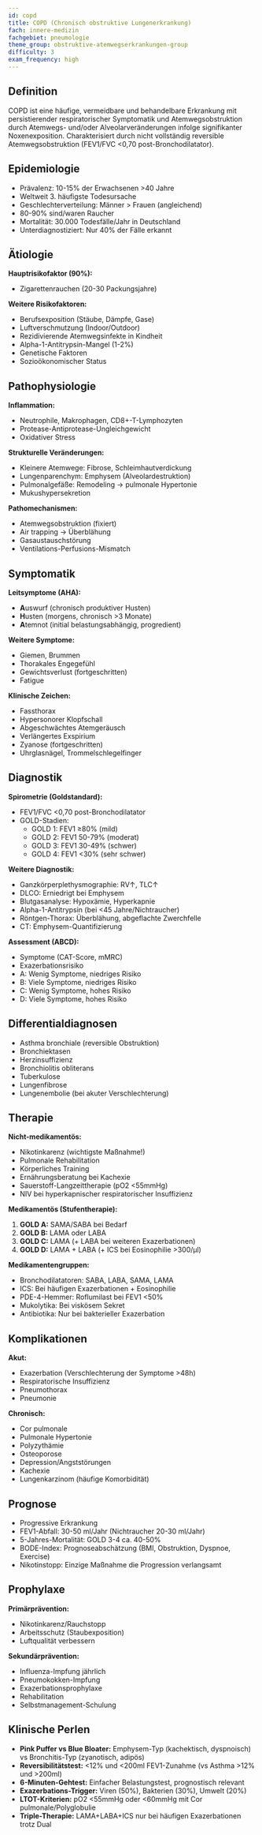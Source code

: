 ```yaml
---
id: copd
title: COPD (Chronisch obstruktive Lungenerkrankung)
fach: innere-medizin
fachgebiet: pneumologie
theme_group: obstruktive-atemwegserkrankungen-group
difficulty: 3
exam_frequency: high
---
```


## Definition
COPD ist eine häufige, vermeidbare und behandelbare Erkrankung mit persistierender respiratorischer Symptomatik und Atemwegsobstruktion durch Atemwegs- und/oder Alveolarveränderungen infolge signifikanter Noxenexposition. Charakterisiert durch nicht vollständig reversible Atemwegsobstruktion (FEV1/FVC <0,70 post-Bronchodilatator).

## Epidemiologie
- Prävalenz: 10-15% der Erwachsenen >40 Jahre
- Weltweit 3. häufigste Todesursache
- Geschlechterverteilung: Männer > Frauen (angleichend)
- 80-90% sind/waren Raucher
- Mortalität: 30.000 Todesfälle/Jahr in Deutschland
- Unterdiagnostiziert: Nur 40% der Fälle erkannt

## Ätiologie
**Hauptrisikofaktor (90%):**
- Zigarettenrauchen (20-30 Packungsjahre)

**Weitere Risikofaktoren:**
- Berufsexposition (Stäube, Dämpfe, Gase)
- Luftverschmutzung (Indoor/Outdoor)
- Rezidivierende Atemwegsinfekte in Kindheit
- Alpha-1-Antitrypsin-Mangel (1-2%)
- Genetische Faktoren
- Sozioökonomischer Status

## Pathophysiologie
**Inflammation:**
- Neutrophile, Makrophagen, CD8+-T-Lymphozyten
- Protease-Antiprotease-Ungleichgewicht
- Oxidativer Stress

**Strukturelle Veränderungen:**
- Kleinere Atemwege: Fibrose, Schleimhautverdickung
- Lungenparenchym: Emphysem (Alveolardestruktion)
- Pulmonalgefäße: Remodeling → pulmonale Hypertonie
- Mukushypersekretion

**Pathomechanismen:**
- Atemwegsobstruktion (fixiert)
- Air trapping → Überblähung
- Gasaustauschstörung
- Ventilations-Perfusions-Mismatch

## Symptomatik
**Leitsymptome (AHA):**
- **A**uswurf (chronisch produktiver Husten)
- **H**usten (morgens, chronisch >3 Monate)
- **A**temnot (initial belastungsabhängig, progredient)

**Weitere Symptome:**
- Giemen, Brummen
- Thorakales Engegefühl
- Gewichtsverlust (fortgeschritten)
- Fatigue

**Klinische Zeichen:**
- Fassthorax
- Hypersonorer Klopfschall
- Abgeschwächtes Atemgeräusch
- Verlängertes Exspirium
- Zyanose (fortgeschritten)
- Uhrglasnägel, Trommelschlegelfinger

## Diagnostik
**Spirometrie (Goldstandard):**
- FEV1/FVC <0,70 post-Bronchodilatator
- GOLD-Stadien:
  - GOLD 1: FEV1 ≥80% (mild)
  - GOLD 2: FEV1 50-79% (moderat)
  - GOLD 3: FEV1 30-49% (schwer)
  - GOLD 4: FEV1 <30% (sehr schwer)

**Weitere Diagnostik:**
- Ganzkörperplethysmographie: RV↑, TLC↑
- DLCO: Erniedrigt bei Emphysem
- Blutgasanalyse: Hypoxämie, Hyperkapnie
- Alpha-1-Antitrypsin (bei <45 Jahre/Nichtraucher)
- Röntgen-Thorax: Überblähung, abgeflachte Zwerchfelle
- CT: Emphysem-Quantifizierung

**Assessment (ABCD):**
- Symptome (CAT-Score, mMRC)
- Exazerbationsrisiko
- A: Wenig Symptome, niedriges Risiko
- B: Viele Symptome, niedriges Risiko
- C: Wenig Symptome, hohes Risiko
- D: Viele Symptome, hohes Risiko

## Differentialdiagnosen
- Asthma bronchiale (reversible Obstruktion)
- Bronchiektasen
- Herzinsuffizienz
- Bronchiolitis obliterans
- Tuberkulose
- Lungenfibrose
- Lungenembolie (bei akuter Verschlechterung)

## Therapie
**Nicht-medikamentös:**
- Nikotinkarenz (wichtigste Maßnahme!)
- Pulmonale Rehabilitation
- Körperliches Training
- Ernährungsberatung bei Kachexie
- Sauerstoff-Langzeittherapie (pO2 <55mmHg)
- NIV bei hyperkapnischer respiratorischer Insuffizienz

**Medikamentös (Stufentherapie):**
1. **GOLD A:** SAMA/SABA bei Bedarf
2. **GOLD B:** LAMA oder LABA
3. **GOLD C:** LAMA (+ LABA bei weiteren Exazerbationen)
4. **GOLD D:** LAMA + LABA (+ ICS bei Eosinophilie >300/μl)

**Medikamentengruppen:**
- Bronchodilatatoren: SABA, LABA, SAMA, LAMA
- ICS: Bei häufigen Exazerbationen + Eosinophilie
- PDE-4-Hemmer: Roflumilast bei FEV1 <50%
- Mukolytika: Bei viskösem Sekret
- Antibiotika: Nur bei bakterieller Exazerbation

## Komplikationen
**Akut:**
- Exazerbation (Verschlechterung der Symptome >48h)
- Respiratorische Insuffizienz
- Pneumothorax
- Pneumonie

**Chronisch:**
- Cor pulmonale
- Pulmonale Hypertonie
- Polyzythämie
- Osteoporose
- Depression/Angststörungen
- Kachexie
- Lungenkarzinom (häufige Komorbidität)

## Prognose
- Progressive Erkrankung
- FEV1-Abfall: 30-50 ml/Jahr (Nichtraucher 20-30 ml/Jahr)
- 5-Jahres-Mortalität: GOLD 3-4 ca. 40-50%
- BODE-Index: Prognoseabschätzung (BMI, Obstruktion, Dyspnoe, Exercise)
- Nikotinstopp: Einzige Maßnahme die Progression verlangsamt

## Prophylaxe
**Primärprävention:**
- Nikotinkarenz/Rauchstopp
- Arbeitsschutz (Staubexposition)
- Luftqualität verbessern

**Sekundärprävention:**
- Influenza-Impfung jährlich
- Pneumokokken-Impfung
- Exazerbationsprophylaxe
- Rehabilitation
- Selbstmanagement-Schulung

## Klinische Perlen
- **Pink Puffer vs Blue Bloater:** Emphysem-Typ (kachektisch, dyspnoisch) vs Bronchitis-Typ (zyanotisch, adipös)
- **Reversibilitätstest:** <12% und <200ml FEV1-Zunahme (vs Asthma >12% und >200ml)
- **6-Minuten-Gehtest:** Einfacher Belastungstest, prognostisch relevant
- **Exazerbations-Trigger:** Viren (50%), Bakterien (30%), Umwelt (20%)
- **LTOT-Kriterien:** pO2 <55mmHg oder <60mmHg mit Cor pulmonale/Polyglobulie
- **Triple-Therapie:** LAMA+LABA+ICS nur bei häufigen Exazerbationen trotz Dual